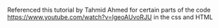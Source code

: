 Referenced this tutorial by Tahmid Ahmed for certain parts of the code https://www.youtube.com/watch?v=lgeoAUvoRJU in the css and HTML